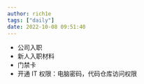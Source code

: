 ```yaml
---
author: rich1e
tags: ["daily"]
date: 2022-10-08 09:51:40
---
```


- 公司入职
- 新人入职材料
- 门禁卡
- 开通 IT 权限：电脑密码，代码仓库访问权限